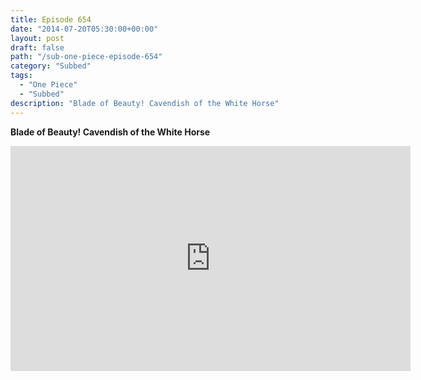 ```yaml
---
title: Episode 654
date: "2014-07-20T05:30:00+00:00"
layout: post
draft: false
path: "/sub-one-piece-episode-654"
category: "Subbed"
tags:
  - "One Piece"
  - "Subbed"
description: "Blade of Beauty! Cavendish of the White Horse"
---
```


**Blade of Beauty! Cavendish of the White Horse**

<iframe width="640" height="360" src="https://www.rapidvideo.com/e/G6FRPG5WUN" frameborder="0" marginwidth=0 marginheight=0 scrolling=no allowfullscreen></iframe>

